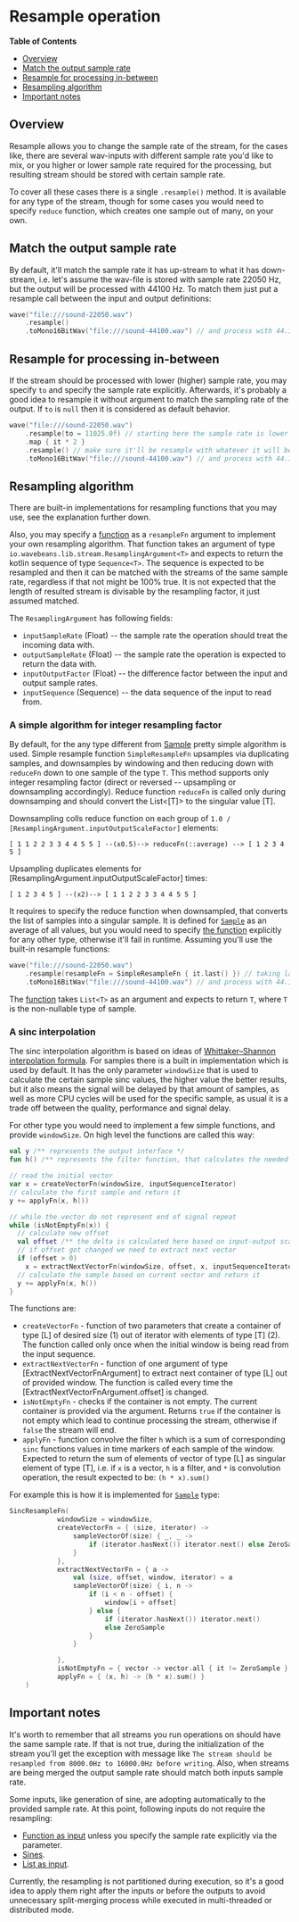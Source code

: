 # Resample operation

<!-- START doctoc generated TOC please keep comment here to allow auto update -->
<!-- DON'T EDIT THIS SECTION, INSTEAD RE-RUN doctoc TO UPDATE -->
**Table of Contents**

- [Overview](#overview)
- [Match the output sample rate](#match-the-output-sample-rate)
- [Resample for processing in-between](#resample-for-processing-in-between)
- [Resampling algorithm](#resampling-algorithm)
- [Important notes](#important-notes)

<!-- END doctoc generated TOC please keep comment here to allow auto update -->

## Overview

Resample allows you to change the sample rate of the stream, for the cases like, there are several wav-inputs with different sample rate you'd like to mix, or you higher or lower sample rate required for the processing, but resulting stream should be stored with certain sample rate.

To cover all these cases there is a single `.resample()` method. It is available for any type of the stream, though for some cases you would need to specify `reduce` function, which creates one sample out of many, on your own.

## Match the output sample rate

By default, it'll match the sample rate it has up-stream to what it has down-stream, i.e. let's assume the wav-file is stored with sample rate 22050 Hz, but the output will be processed with 44100 Hz. To match them just put a resample call between the input and output definitions:

```kotlin
wave("file:///sound-22050.wav")
    .resample()
    .toMono16BitWav("file:///sound-44100.wav") // and process with 44.1 KHz sample rate
```

## Resample for processing in-between

If the stream should be processed with lower (higher) sample rate, you may specify `to` and specify the sample rate explicitly. Afterwards, it's probably a good idea to resample it without argument to match the sampling rate of the output. If `to` is `null` then it is considered as default behavior.

```kotlin
wave("file:///sound-22050.wav")
    .resample(to = 11025.0f) // starting here the sample rate is lower
    .map { it * 2 }
    .resample() // make sure it'll be resample with whatever it will be processed with.
    .toMono16BitWav("file:///sound-44100.wav") // and process with 44.1 KHz sample rate
```

## Resampling algorithm

There are built-in implementations for resampling functions that you may use, see the explanation further down. 

Also, you may specify a [function](../functions.md) as a `resampleFn` argument to implement your own resampling algorithm. That function takes an argument of type `io.wavebeans.lib.stream.ResamplingArgument<T>` and expects to return the kotlin sequence of type `Sequence<T>`. The sequence is expected to be resampled and then it can be matched with the streams of the same sample rate, regardless if that not might be 100% true. It is not expected that the length of resulted stream is divisable by the resampling factor, it just assumed matched.

The `ResamplingArgument` has following fields:
* `inputSampleRate` (Float) -- the sample rate the operation should treat the incoming data with.
* `outputSampleRate` (Float) -- the sample rate the operation is expected to return the data with.
* `inputOutputFactor` (Float) -- the difference factor between the input and output sample rates.
* `inputSequence` (Sequence<T>) -- the data sequence of the input to read from.

### A simple algorithm for integer resampling factor

By default, for the any type different from [Sample](../readme.md#sample) pretty simple algorithm is used. Simple resample function `SimpleResampleFn` upsamples via duplicating samples, and downsamples by windowing and then reducing down with `reduceFn` down to one sample of the type `T`. This method supports only integer resampling factor (direct or reversed -- upsampling or downsampling accordingly).  Reduce function `reduceFn` is called only during downsamping and should convert the List<[T]> to the singular value [T].
 
Downsampling colls reduce function on each group of `1.0 / [ResamplingArgument.inputOutputScaleFactor]` elements:

```text
[ 1 1 2 2 3 3 4 4 5 5 ] --(x0.5)--> reduceFn(::average) --> [ 1 2 3 4 5 ]
```

Upsampling duplicates elements for [ResamplingArgument.inputOutputScaleFactor] times:

```text
[ 1 2 3 4 5 ] --(x2)--> [ 1 1 2 2 3 3 4 4 5 5 ]
```

It requires to specify the reduce function when downsampled, that converts the list of samples into a singular sample. It is defined for [`Sample`](../readme.md#sample) as an average of all values, but you would need to specify [the function](../functions.md) explicitly for any other type, otherwise it'll fail in runtime. Assuming you'll use the built-in resample functions:

```kotlin
wave("file:///sound-22050.wav")
    .resample(resampleFn = SimpleResampleFn { it.last() }) // taking last element of the list instead of average of all values.
    .toMono16BitWav("file:///sound-44100.wav") // and process with 44.1 KHz sample rate
```

The [function](../functions.md) takes `List<T>` as an argument and expects to return `T`, where `T` is the non-nullable type of sample.

### A sinc interpolation

The sinc interpolation algorithm is based on ideas of [Whittaker–Shannon interpolation formula](https://en.wikipedia.org/wiki/Whittaker%E2%80%93Shannon_interpolation_formula). For samples there is a built in implementation which is used by default. It has the only parameter `windowSize` that is used to calculate the certain sample sinc values, the higher value the better results, but it also means the signal will be delayed by that amount of samples, as well as more CPU cycles will be used for the specific sample, as usual it is a trade off between the quality, performance and signal delay.

For other type you would need to implement a few simple functions, and provide `windowSize`. On high level the functions are called this way:

```kotlin
val y /** represents the output interface */
fun h() /** represents the filter function, that calculates the needed values of sinc */

// read the initial vector
var x = createVectorFn(windowSize, inputSequenceIterator)
// calculate the first sample and return it
y += applyFn(x, h())

// while the vector do not represent end of signal repeat
while (isNotEmptyFn(x)) {
  // calculate new offset
  val offset /** the delta is calculated here based on input-output scale factor and current stream position */
  // if offset got changed we need to extract next vector
  if (offset > 0)
    x = extractNextVectorFn(windowSize, offset, x, inputSequenceIterator)
  // calculate the sample based on current vector and return it
  y += applyFn(x, h())
}
```

The functions are:

* `createVectorFn` - function of two parameters that create a container of type [L] of desired size (1) out of iterator with elements of type [T] (2). The function called only once when the initial window is being read from the input sequence.
* `extractNextVectorFn` - function of one argument of type [ExtractNextVectorFnArgument] to extract next container of type [L] out of provided window. The function is called every time the [ExtractNextVectorFnArgument.offset] is changed.
* `isNotEmptyFn` - checks if the container is not empty. The current container is provided via the argument. Returns `true` if the container is not empty which lead to continue processing the stream, otherwise if `false` the stream will end.
* `applyFn` - function convolve the filter `h` which is a sum of corresponding `sinc` functions values in time markers of each sample of the window. Expected to return the sum of elements of vector of type [L] as singular element of type [T], i.e. if `x` is a vector, `h` is a filter, and `*` is convolution operation, the result expected to be: `(h * x).sum()`

For example this is how it is implemented for [`Sample`](../readme.md#sample) type:

```kotlin
SincResampleFn(
            windowSize = windowSize,
            createVectorFn = { (size, iterator) ->
                sampleVectorOf(size) { _, _ ->
                    if (iterator.hasNext()) iterator.next() else ZeroSample
                }
            },
            extractNextVectorFn = { a ->
                val (size, offset, window, iterator) = a
                sampleVectorOf(size) { i, n ->
                    if (i < n - offset) {
                        window[i + offset]
                    } else {
                        if (iterator.hasNext()) iterator.next()
                        else ZeroSample
                    }
                }

            },
            isNotEmptyFn = { vector -> vector.all { it != ZeroSample } },
            applyFn = { (x, h) -> (h * x).sum() }
    )
```
 
## Important notes

It's worth to remember that all streams you run operations on should have the same sample rate. If that is not true, during the initialization of the stream you'll get the exception with message like `The stream should be resampled from 8000.0Hz to 16000.0Hz before writing`. Also, when streams are being merged the output sample rate should match both inputs sample rate.

Some inputs, like generation of sine, are adopting automatically to the provided sample rate. At this point, following inputs do not require the resampling:

* [Function as input](../inputs/function-as-input.md) unless you specify the sample rate explicitly via the parameter.
* [Sines](../inputs/sines.md).
* [List as input](../inputs/list-as-input.md).

Currently, the resampling is not partitioned during execution, so it's a good idea to apply them right after the inputs or before the outputs to avoid unnecessary split-merging process while executed in multi-threaded or distributed mode. 
